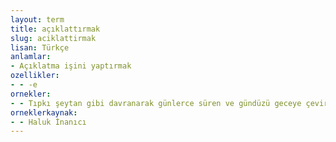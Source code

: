 ```yaml
---
layout: term
title: açıklattırmak
slug: aciklattirmak
lisan: Türkçe
anlamlar:
- Açıklatma işini yaptırmak
ozellikler:
- - -e
ornekler:
- - Tıpkı şeytan gibi davranarak günlerce süren ve gündüzü geceye çeviren afeti şeytanın gazabı diye adlandırmış, yaşananın bir iblisi öldürdüklerini ispat ettiğini bizzat patriğe açıklattırmıştı.
orneklerkaynak:
- - Haluk İnanıcı
---
```

